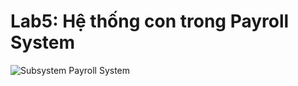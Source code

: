 # Lab5: Hệ thống con trong Payroll System

![Subsystem Payroll System](https://www.planttext.com/api/plantuml/png/V5KzRzim4DtzAmXDJj4CNJqKIPC0yT34g0jqA3fSo7DCc1y2IJaLYlwo3lr9_GizMY8boagoEEIzUuztzqJ--_FtoWTmeT5giP0ceDi1HxRUE5fiqHqbhNuj6FtLSMkvWPRlaHykLknefLZyBj8-WJbiMnzGzqa2Q-lbaFQUHSZQxApJ4AGr8nwkm7jsfsjbMqogp8365Ti6Kd_kTh17h6zNZBIxpQUUTZKLwCBUSWbgYxnnChGFZNv2LxA240wzBpVhlJKuXqODKasmq6equJE6lHLbI7ggNq2xf6gVh5K8_R6UCL3aMjk6Mal1dR8Gng61COR7d1HFbSRGRDKS56yK1DnqsYDwAlUhrCZ1YMNw9yqYyT_bHiVat6gAv5GI9EuDEXbhlYKfGgPeLahJdtDFD_LxspZLvjdZpu1636RelR0_eRwGohHLzpaor9d9jw30IHIlqYUlWJ4DkIJ2swd2zIWset5ZjPRUK-lVqEbbUCREbR9f7D-3nqSdqFaeLUny_v6HDmNFpA6An5paoMrdge_9IKNIYAiVtHiqt64ynuiC-p8SMVlqWJ2vX8s6wxzPTq0nCbjTkklCWUdKfUUQMX0ukxGmji6NSiF34PTdZfnyKBbipcDXStT2l88UpcuhPvj0Yqd2kAtEAdLZJOY_mvXSO_hOyYB2PmrMVQZOvUL7Lhsh9iDUiOeMJ8DfgyLYDY4FWB3qaNgoluYjzTJzdQs6f9Wmp9_GtQ3z179sWDF309m8gOqZrwF8T_YKOzhrhWog8Cj7LFay4SQVFhCwOQBSwRcYLbUJrD4JbHCZNaY7FAG7grESJ6RSl7ng8ZdrB5N4o7b0wLV475_L_m000F__0m00)
